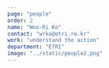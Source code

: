 ```yaml
---
page: "people"
order: 2
name: "Woo-Ri Ko"
contact: "wrko@etri.re.kr"
work: "understand the action"
department: "ETRI"
image: "../static/people2.png"
---
```

